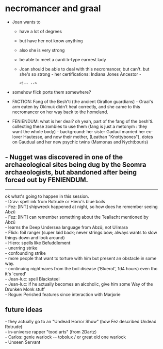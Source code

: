 # necromancer and graal

- Joan wants to<br>

    - have a lot of degrees

    - but have her not know anything

    - also she is very strong

    - be able to meet a cardi b-type earnest lady

    - Joan should be able to deal with this necromancer, but can't. but she's so strong - her certifications: Indiana Jones Ancestor -

        ```
        <!-- -->
        ```

        <!-- -->

    <!-- -->

    <!-- -->

    <!-- -->

- somehow flick ports them somewhere?

- FACTION: Fang of the Besh'ti (the ancient Girallon guardians) - Graal's arm eaten by Oklmuk didn't heal correctly, and she came to this necromancer on her way back to the homeland.

    <!-- -->

- FENIENDUM: what is her deal? oh yeah, part of the fang of the besh'ti. collecting these zombies to use them (fang is just a metonym : they want the whole body) - background: her sister Gaduul married her ex-lover Hautesse, and now their mother, (Leathan "Knottybones"), dotes on Gauduul and her new psychic twins (Mamonas and Nychtbouris)

    <!-- -->


<!-- -->

<!-- -->

## \- Nugget was discovered in one of the archaeological sites being dug by the Seomra archaeologists, but abandoned after being forced out by FENIENDUM. 

<!-- -->

<div><hr></div>

<div>ok what's going to happen in this session.&nbsp;</div>

<div></div>

<div>- Drav: spell ink from Rotrude or Hiero's blue boils</div>

<div></div>

<div>- Fez: [INT] shipwreck happened at night, so how does he remember seeing Abzû</div>

<div>- Fez: [INT] can remember something about the Teallacht mentioned by Abzû</div>

<div> - learns the Deep Undersea language from Abzû, not Ulimara</div>

<div></div>

<div>- Flick: foil ranger (super laid back; never strings bow; always wants to slow things down and look around)</div>

<div></div>

<div>- Hiero: spells like Befuddlement</div>

<div> - unerring strike</div>

<div> - confounding strike</div>

<div> - more people that want to torture with him but present an obstacle in some way.&nbsp;</div>

<div> - continuing nightmares from the boil disease ('Bluerot', <a class="inline-roll roll" title="1d4" data-mode="roll" data-flavor="" data-formula="1d4">1d4</a>&nbsp;hours) even tho it's 'cured'</div>

<div></div>

<div>- Jean-luc: spell Blacksteel</div>

<div>- Jean-luc: if he actually becomes an alcoholic, give him some Way of the Drunken Monk stuff</div>

<div> - Rogue: Perished features since interaction with Marjorie</div>

<div></div>

## future ideas

<div>- they actually go to an "Undead Horror Show" (how Fez described Undead Rotrude)</div>

<div>- in-universe rapper "tood arts" (from 2Dartz)</div>

<div>- Carlos: genie warlock -- tobolux / or great old one warlock</div>

<div> - Unseen Servant</div>


